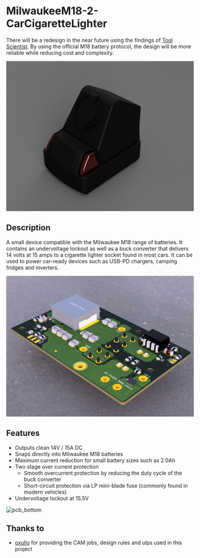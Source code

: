 # MilwaukeeM18-2-CarCigaretteLighter

There will be a redesign in the near future using the findings of [Tool Scientist](https://www.youtube.com/watch?v=q7spzrIbdKY). By using the official M18 battery protocol, the design will be more reliable while reducing cost and complexity.

![assembly](https://github.com/BrennerLu/Milwaukee-2-CigLighter/blob/main/images/assembly.jpg)
## Description

A small device compatible with the Milwaukee M18 range of batteries. It contains an undervoltage lockout as well as a buck converter that delivers 14 volts at 15 amps to a cigarette lighter socket found in most cars. It can be used to power car-ready devices such as USB-PD chargers, camping fridges and inverters.

![pcb_top](https://github.com/BrennerLu/Milwaukee-2-CigLighter/blob/main/images/pcb_top.jpg)

## Features

- Outputs clean 14V / 15A DC
- Snaps directly into Milwaukee M18 batteries
- Maximum current reduction for small battery sizes such as 2.0Ah
- Two stage over current protection
  - Smooth overcurrent protection by reducing the duty cycle of the buck converter
  - Short-circuit protection via LP mini-blade fuse (commonly found in modern vehicles)
- Undervoltage lockout at 15.5V

![pcb_bottom](https://github.com/BrennerLu/MilwaukeeM18-2-CarJack/blob/main/images/pcb_botttom.jpg)

## Thanks to
- [oxullo](https://github.com/oxullo) for providing the CAM jobs, design rules and ulps used in this project

